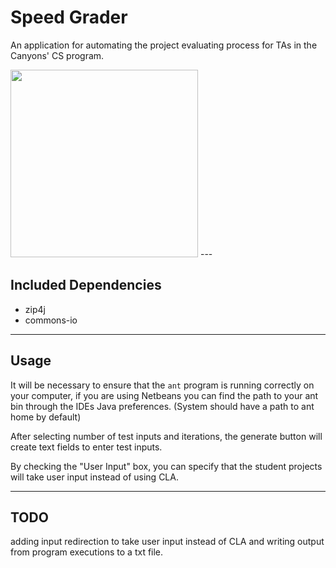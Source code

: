 # Speed Grader
An application for automating the project evaluating process for TAs in the Canyons' CS program.

<img src="https://i.imgur.com/Gdq0lj8.png" width="300">
---

## Included Dependencies
- zip4j
- commons-io

---

## Usage
It will be necessary to ensure that the `ant` program is running correctly on your computer, if you are using Netbeans
you can find the path to your ant bin through the IDEs Java preferences. (System should have a path to ant home by
default)

After selecting number of test inputs and iterations, the generate button will create text fields to enter test inputs.

By checking the "User Input" box, you can specify that the student projects will take user input instead of using CLA.

---

## TODO
adding input redirection to take user input instead of CLA and writing output from program executions to a txt file.